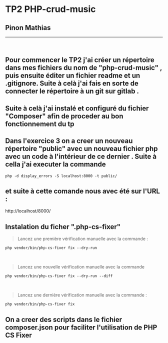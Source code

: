 # TP2 PHP-crud-music  

## Pinon Mathias 
----------
<br>

## Pour commencer le TP2 j'ai créer un répertoire dans mes fichiers du nom de "php-crud-music" , puis ensuite éditer un fichier readme et un .gitignore. Suite à celà j'ai fais en sorte de connecter le répertoire à un git sur gitlab .

## Suite à celà j'ai instalé et configuré du fichier "Composer" afin de proceder au bon fonctionnement du tp  

## Dans l'exercice 3 on a creer un nouveau répertoire "public" avec un nouveau fichier php avec un code à l'intérieur de ce dernier . Suite à cella j'ai executer la commande 
```
php -d display_errors -S localhost:8000 -t public/
```
## et suite à cette comande nous avec été sur l'URL : 
http://localhost/8000/

## Instalation du ficher ".php-cs-fixer"
> Lancez une première vérification manuelle avec la commande :
```
php vendor/bin/php-cs-fixer fix --dry-run
```
<br>

> Lancez une nouvelle vérification manuelle avec la commande
```
php vendor/bin/php-cs-fixer fix --dry-run --diff
```
<br>

> Lancez une dernière vérification manuelle avec la commande :

```
php vendor/bin/php-cs-fixer fix
```

## On a creer des scripts dans le fichier composer.json pour faciliter l'utilisation de PHP CS Fixer